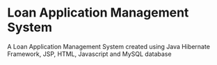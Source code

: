 # Loan Application Management System
A Loan Application Management System created using Java Hibernate Framework, JSP, HTML, Javascript and MySQL database
